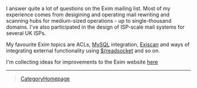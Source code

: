 I answer quite a lot of questions on the Exim mailing list. Most of my
experience comes from desigining and operating mail rewriting and
scanning hubs for medium-sized operations - up to single-thousand
domains. I've also participated in the design of ISP-scale mail systems
for several UK ISPs.

My favourite Exim topics are ACLs, [MySQL](http://www.mysql.com)
integration, [Exiscan](http://duncanthrax.net/exiscan-acl) and ways of
integrating external functionality using
[\${readsocket](http://www.exim.org/exim-html-4.40/doc/html/spec_11.html#IX834)
and so on.

I'm collecting ideas for improvements to the Exim website
[here](WebsiteImprovements)

* * * * *

> [CategoryHomepage](CategoryHomepage)

